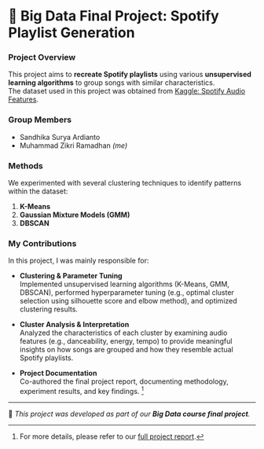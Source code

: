 # 🎵 Big Data Final Project: Spotify Playlist Generation

### Project Overview
This project aims to **recreate Spotify playlists** using various **unsupervised learning algorithms** to group songs with similar characteristics.  
The dataset used in this project was obtained from [Kaggle: Spotify Audio Features](https://www.kaggle.com/datasets/tomigelo/spotify-audio-features).

### Group Members
- Sandhika Surya Ardianto  
- Muhammad Zikri Ramadhan *(me)*  

### Methods
We experimented with several clustering techniques to identify patterns within the dataset:
1. **K-Means**
2. **Gaussian Mixture Models (GMM)**
3. **DBSCAN**

### My Contributions
In this project, I was mainly responsible for:
- **Clustering & Parameter Tuning**  
  Implemented unsupervised learning algorithms (K-Means, GMM, DBSCAN), performed hyperparameter tuning (e.g., optimal cluster selection using silhouette score and elbow method), and optimized clustering results.  

- **Cluster Analysis & Interpretation**  
  Analyzed the characteristics of each cluster by examining audio features (e.g., danceability, energy, tempo) to provide meaningful insights on how songs are grouped and how they resemble actual Spotify playlists.  

- **Project Documentation**  
  Co-authored the final project report, documenting methodology, experiment results, and key findings. [^1]  

---

📌 *This project was developed as part of our **Big Data course final project**.*  

[^1]: For more details, please refer to our [full project report](https://github.com/Zikri-Rmdhn/Big-Data-Final-Project/blob/main/Final%20Project%20Report.pdf).
